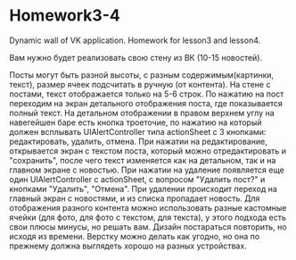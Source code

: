 # Homework3-4
Dynamic wall of VK application. Homework for lesson3 and lesson4.

Вам нужно будет реализовать свою стену из ВК (10-15 новостей).

Посты могут быть разной высоты, с разным содержимым(картинки, текст), размер ячеек подсчитать в ручную (от контента).
На стене с постами, текст отображается только на 5-6 строк.
По нажатию на пост переходим на экран детального отображения поста, где показывается полный текст.
На детальном отображении в правом верхнем углу на навегейшен баре есть кнопка троеточие, по нажатию на который должен всплывать UIAlertController типа actionSheet с 3 кнопками: редактировать, удалить, отмена. При нажатии на редактирование, открывается экран с текстом поста, который можно отредактировать и "сохранить", после чего текст изменяется как на детальном, так и на главном экране с новостью. При нажатии на удаление появляется еще один UIAlertController с actionSheet, с вопросом "Удалить пост?" и кнопками "Удалить", "Отмена". При удалении происходит переход на главный экран с новостями, и из списка пропадает новость.
Для отображения разного контента можно использовать разные кастомные ячейки (для фото, для фото с текстом, для текста), у этого подхода есть свои плюсы минусы, но решать вам.
Дизайн постараться повторить, но исходя из времени.
Верстку можно делать как угодно, но она по прежнему должна выглядеть хорошо на разных устройствах.

